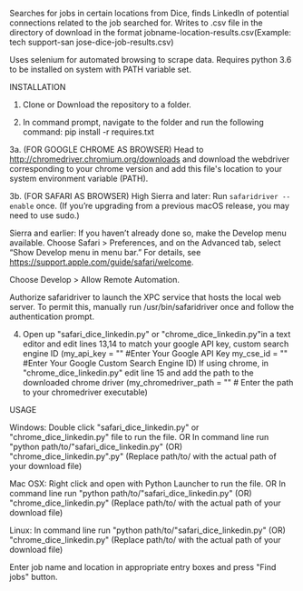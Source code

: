 Searches for jobs in certain locations from Dice, finds LinkedIn of potential connections related to the job searched for. Writes to .csv file in the directory of download in the format jobname-location-results.csv(Example: tech support-san jose-dice-job-results.csv)

Uses selenium for automated browsing to scrape data.
Requires python 3.6 to be installed on system with PATH variable set. 

INSTALLATION
1. Clone or Download the repository to a folder.

2. In command prompt, navigate to the folder and run the following command: pip install -r requires.txt

3a. (FOR GOOGLE CHROME AS BROWSER) Head to http://chromedriver.chromium.org/downloads and download the webdriver corresponding to your chrome version and add this file's location to your system environment variable (PATH).

3b. (FOR SAFARI AS BROWSER) 
High Sierra and later:
Run `safaridriver --enable` once. (If you’re upgrading from a previous macOS release, you may need to use sudo.)

Sierra and earlier:
If you haven’t already done so, make the Develop menu available. Choose Safari > Preferences, and on the Advanced tab, select “Show Develop menu in menu bar.” For details, see https://support.apple.com/guide/safari/welcome.

Choose Develop > Allow Remote Automation.

Authorize safaridriver to launch the XPC service that hosts the local web server. To permit this, manually run /usr/bin/safaridriver once and follow the authentication prompt.

4. Open up "safari_dice_linkedin.py" or "chrome_dice_linkedin.py"in a text editor and edit lines 13,14 to match your google API key, custom search engine ID (my_api_key = "" #Enter Your Google API Key my_cse_id = "" #Enter Your Google Custom Search Engine ID)
If using chrome, in "chrome_dice_linkedin.py" edit line 15 and add the path to the downloaded chrome driver (my_chromedriver_path = ""  # Enter the path to your chromedriver executable)


USAGE

Windows: Double click "safari_dice_linkedin.py" or "chrome_dice_linkedin.py" file to run the file. OR In command line run "python path/to/"safari_dice_linkedin.py" (OR) "chrome_dice_linkedin.py".py" (Replace path/to/ with the actual path of your download file)

Mac OSX: Right click and open with Python Launcher to run the file. OR In command line run "python path/to/"safari_dice_linkedin.py" (OR) "chrome_dice_linkedin.py" (Replace path/to/ with the actual path of your download file)

Linux: In command line run "python path/to/"safari_dice_linkedin.py" (OR) "chrome_dice_linkedin.py" (Replace path/to/ with the actual path of your download file)

Enter job name and location in appropriate entry boxes and press "Find jobs" button.
